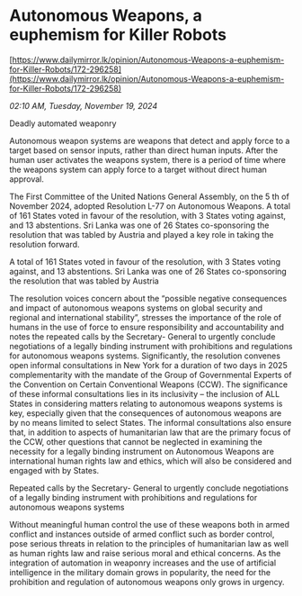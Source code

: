 # Autonomous Weapons, a euphemism for Killer Robots

[https://www.dailymirror.lk/opinion/Autonomous-Weapons-a-euphemism-for-Killer-Robots/172-296258](https://www.dailymirror.lk/opinion/Autonomous-Weapons-a-euphemism-for-Killer-Robots/172-296258)

*02:10 AM, Tuesday, November 19, 2024*

Deadly automated weaponry

Autonomous weapon systems are weapons that detect and apply force to a target based on sensor inputs, rather than direct human inputs. After the human user activates the weapons system, there is a period of time where the weapons system can apply force to a target without direct human approval.

The First Committee of the United Nations General Assembly, on the 5 th of November 2024, adopted Resolution L-77 on Autonomous Weapons. A total of 161 States voted in favour of the resolution, with 3 States voting against, and 13 abstentions. Sri Lanka was one of 26 States co-sponsoring the resolution that was tabled by Austria and played a key role in taking the resolution forward.

A total of 161 States voted in favour of the resolution, with 3 States voting against, and 13 abstentions. Sri Lanka was one of 26 States co-sponsoring the resolution that was tabled by Austria

The resolution voices concern about the “possible negative consequences and impact of autonomous weapons systems on global security and regional and international stability”, stresses the importance of the role of humans in the use of force to ensure responsibility and accountability and notes the repeated calls by the Secretary- General to urgently conclude negotiations of a legally binding instrument with prohibitions and regulations for autonomous weapons systems. Significantly, the resolution convenes open informal consultations in New York for a duration of two days in 2025 complementarity with the mandate of the Group of Governmental Experts of the Convention on Certain Conventional Weapons (CCW). The significance of these informal consultations lies in its inclusivity – the inclusion of ALL States in considering matters relating to autonomous weapons systems is key, especially given that the consequences of autonomous weapons are by no means limited to select States. The informal consultations also ensure that, in addition to aspects of humanitarian law that are the primary focus of the CCW, other questions that cannot be neglected in examining the necessity for a legally binding instrument on Autonomous Weapons are international human rights law and ethics, which will also be considered and engaged with by States.

Repeated calls by the Secretary- General to urgently conclude negotiations of a legally binding instrument with prohibitions and regulations for autonomous weapons systems

Without meaningful human control the use of these weapons both in armed conflict and instances outside of armed conflict such as border control, pose serious threats in relation to the principles of humanitarian law as well as human rights law and raise serious moral and ethical concerns. As the integration of automation in weaponry increases and the use of artificial intelligence in the military domain grows in popularity, the need for the prohibition and regulation of autonomous weapons only grows in urgency.

